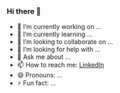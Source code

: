 ### Hi there 👋





- 🔭 I’m currently working on ...
- 🌱 I’m currently learning ...
- 👯 I’m looking to collaborate on ...
- 🤔 I’m looking for help with ...
- 💬 Ask me about ...
- 📫 How to reach me: [LinkedIn ](https://www.linkedin.com/in/christian-sunday-65b33190/)
- 😄 Pronouns: ...
- ⚡ Fun fact: ...
